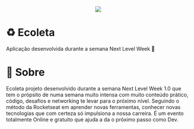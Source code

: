 <h1 align="center">
  <img src="https://ik.imagekit.io/alexandroabade/1440x900_hxhCXZCQi.jpg"> 
</h1>

# ♻️ Ecoleta 
Aplicação desenvolvida durante a semana Next Level Week :rocket:

# 👱 Sobre
Ecoleta projeto desenvolvido durante a semana Next Level Week 1.0 que tem o própsito de numa semana muito intensa com muito conteúdo prático, código, desafios e networking te levar para o próximo nível. Seguindo o método da Rocketseat em aprender novas ferramentas, conhecer novas tecnologias que com certeza só impulsiona a nossa carreira. É um evento totalmente Online e gratuito que ajuda a da o próximo passo como Dev.
